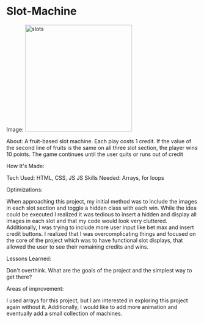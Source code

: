 # Slot-Machine

Image: <img width="280" alt="slots" src="https://github.com/kezthom/Slot-Machine/assets/137250400/97c29220-971d-4456-b9aa-136662369ca4">


About:
A fruit-based slot machine. Each play costs 1 credit. If the value of the second line of fruits is the same on all three slot section, the player wins 10 points. The game continues until the user quits or runs out of credit

How It's Made:

Tech Used: HTML, CSS, JS
JS Skills Needed: Arrays, for loops



Optimizations:

When approaching this project, my initial method was to include the images in each slot section and toggle a hidden class with each win. While the idea could be executed I realized it was tedious to insert a hidden and display all images in each slot and that my code would look very cluttered. Additionally, I was trying to include more user input like bet max and insert credit buttons.  I realized that I was overcomplicating things and focused on the core of the project which was to have functional slot displays, that allowed the user to see their remaining credits and wins. 


Lessons Learned:

Don't overthink. What are the goals of the project and the simplest way to get there? 

Areas of improvement:

I used arrays for this project, but I am interested in exploring this project again without it. Additionally, I would like to add more animation and eventually add a small collection of machines. 
